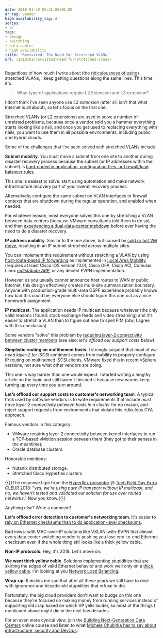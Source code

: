 ```yaml
---
date: 2018-01-30 09:31:00+01:00
dr_tag: vendor
high-availability_tag: dr
series:
- dr
tags:
- design
- switching
- data center
- high availability
title: 'Revisited: The Need for Stretched VLANs'
url: /2018/01/revisited-need-for-stretched-vlans/
---
```

Regardless of how much I write about (the [ridiculousness of using](/2015/02/before-talking-about-vmotion-across/)) stretched VLANs, I keep getting questions along the same lines. This time it's:

> What type of applications require L2 Extension and L3 extension?

I don't think I've seen anyone use *L3 extension* (after all, isn't that what Internet is all about), so let's focus on the first one.

Stretched VLANs (or L2 extensions) are used to solve a number of unrelated problems, because once a vendor sold you a hammer everything starts looking like a nail, and once you get used to replacing everything with nails, you want to use them in all possible environments, including public and hybrid clouds.
<!--more-->
Some of the challenges that I've seen solved with stretched VLANs include:

**Subnet mobility**. You must move a subnet from one site to another during disaster recovery process because the subnet (or IP addresses within the subnet) is [hard-coded in application, configuration files, or firewall/load balancer rules](/2013/04/this-is-what-makes-networking-so-complex/).

This one is easiest to solve: start using automation and make network infrastructure recovery part of your overall recovery process.

Alternatively, configure the same subnet on VLAN interfaces or firewall contexts that are shutdown during the regular operation, and enabled when needed.

For whatever reason, most everyone solves this one by stretching a VLAN between data centers (because VMware consultants told them to do so) and then [experiencing a dual-data-center meltdown](/2013/01/long-distance-vmotion-stretched-ha/) before ever having the need to do a disaster recovery.

**IP address mobility**. Similar to the one above, but caused by [cold or hot VM move](/2013/02/hot-and-cold-vm-mobility/), resulting in an IP subnet stretched across multiple sites.

You can implement this requirement without stretching a VLAN by using [host-route-based IP forwarding](/2015/04/rearchitecting-l3-only-networks/) as implemented in [Local Area Mobility](/2011/02/local-area-mobility-lam-true-story/) (requires at least Cisco IOS version 10.0), Cisco DFA, Cisco ACI, Cumulus Linux [*redistribute ARP*](/2015/08/layer-3-only-data-center-networks-with/), or any decent EVPN implementation.

However, as you usually cannot announce host routes to WAN or public Internet, this design effectively creates multi-site summarization boundary. Anyone with production-grade multi-area OSPF experience probably knows how bad this could be; everyone else should figure this one out as a nice homework assignment.

**IP multicast**. The application needs IP multicast because whatever (the only valid reasons I found: stock exchange feeds and video streaming) and it's easier to stretch a VLAN than to figure out how to spell PIM (btw, I agree with this conclusion).

Some vendors "solve" this problem by [requiring layer-2 connectivity between cluster members](/2017/11/lets-pretend-we-run-distributed-storage/) (see also: *let's offload our support costs* below).

**Simplistic routing on** **multihomed** **hosts**. I strongly suspect that most of *we need layer-2 for iSCSI* sentiment comes from inability to properly configure IP routing on multihomed iSCSI clients. VMware fixed this in recent vSphere versions, not sure what other vendors are doing.

This one is way harder than one would expect. I started writing a lengthy article on the topic and still haven't finished it because new worms keep turning up every time you turn around.

**Let's offload our support costs to customer's networking team**. A typical trick used by software vendors is to write requirements that include *must have layer-2 connectivity between hosts in a cluster* for no reason, and reject support requests from environments that violate this ridiculous CYA approach.

Famous vendors in this category:

-   VMware requiring layer-2 connectivity between kernel interfaces to run a TCP-based vMotion session between them (they got to their senses in the meantime);
-   Oracle database clusters.

Honorable mentions:

-   Nutanix distributed storage.
-   Stretched Cisco Hyperflex clusters

{{<note warn>}}The response I got from the [Hyperflex presenter](http://techfieldday.com/appearance/cisco-hyperflex-presents-at-tech-field-day-extra-at-cisco-live-europe/) @ [Tech Field Day Extra CLEUR 2018](http://techfieldday.com/event/cleur18/): \"*yes, we\'re using pure IP transport without IP multicast, and no, we haven\'t tested and validated our solution for use over routed networks*.\" Now you know.{{</note>}}

Anything else? Write a comment!

**Let's offload error detection to customer's networking team**. It's easier to [rely on Ethernet checksums than to do application-level checksums](/2015/11/ethernet-checksums-are-not-good-enough/).

Bad news: with MAC-over-IP solutions like VXLAN-with-EVPN that almost every data center switching vendor is pushing you lose end-to-end Ethernet checksum even if the whole thing still looks like a thick yellow cable.

**Non-IP protocols**. Hey, it's 2018. Let's move on.

**We want thick yellow cable**. Solutions implementing stupidities that are skirting the edges of valid Ethernet behavior and work well only on a [thick yellow cable](/2015/02/lets-get-rid-of-thick-yellow-cable/). I'm looking at you [Network Load Balancing](/2012/02/microsoft-network-load-balancing-behind/).

**Wrap-up**: It makes me sad that after all these years we still have to deal with ignorance and decade-old stupidities that refuse to die.

Fortunately, the big cloud providers don't want to budge on this one because they're focused on making money from running services instead of supporting old crap based on which VP yells louder, so most of the things I mentioned above might die in the next few decades.

For an even more cynical view, join the [Building Next-Generation Data Centers](http://www.ipspace.net/Building_Next-Generation_Data_Center) online course and listen to what [Michele Chubirka has to say about infrastructure, security and DevOps](http://nextgendc.ipspace.net/Public:5-High-Availability_Concerns#Guest_Speaker).
